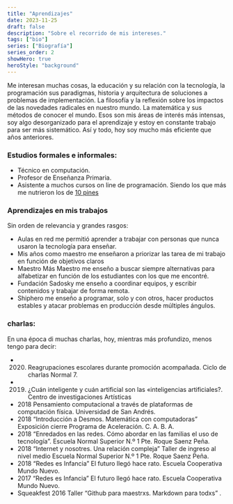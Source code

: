 ```yaml
---
title: "Aprendizajes"
date: 2023-11-25
draft: false
description: "Sobre el recorrido de mis intereses."
tags: ["bio"]
series: ["Biografía"]
series_order: 2
showHero: true 
heroStyle: "background"
---
```


Me interesan muchas cosas, la educación y su relación con la tecnología, la programación sus paradigmas, historia y arquitectura de soluciones a problemas de implementación. La filosofía y la reflexión sobre los impactos de las novedades radicales en nuestro mundo. La matemática y sus métodos de conocer el mundo. Esos son mis áreas de interés más intensas, soy algo desorganizado para el aprendizaje y estoy en constante trabajo para ser más sistemático. Así y todo, hoy soy mucho más eficiente que años anteriores.

<!--more-->

### Estudios formales e informales:
- Técnico en computación.
- Profesor de Enseñanza Primaria.
- Asistente a muchos cursos on line de programación. Siendo los que más me nutrieron los de [10 pines](https://www.10pines.com/) 

### Aprendizajes en mis trabajos

Sin orden de relevancia y grandes rasgos:
- Aulas en red me permitió aprender a trabajar con personas que nunca usaron la tecnología para enseñar.
- Mis años como maestro me enseñaron a priorizar las tarea de mi trabajo en función de objetivos claros
- Maestro Más Maestro me enseño a buscar siempre alternativas para alfabetizar en función de los estudiantes con los que me encontré.
- Fundación Sadosky me enseño a coordinar equipos, y escribir contenidos y trabajar de forma remota.
- Shiphero me enseño a programar, solo y con otros, hacer productos estables y atacar problemas en producción desde múltiples ángulos. 

### charlas:

En una época di muchas charlas, hoy, mientras más profundizo, menos tengo para decir:

- 2020. Reagrupaciones escolares durante promoción acompañada. Ciclo de charlas Normal 7.
- 2019. ¿Cuán inteligente y cuán artificial son las «inteligencias artificiales?. Centro de investigaciones Artísticas
- 2018 Pensamiento computacional a través de plataformas de computación física. Universidad de San Andrés.
- 2018 “Introducción a Desmos. Matemática con computadoras” Exposición cierre Programa de Aceleración. C. A. B. A.
- 2018 “Enredados en las redes. Cómo abordar en las familias el uso de tecnología”. Escuela Normal Superior N.º 1 Pte. Roque Saenz Peña.
- 2018 “Internet y nosotres.  Una relación compleja” Taller de ingreso al nivel medio  Escuela Normal Superior N.º 1 Pte. Roque Saenz Peña.
- 2018 “Redes es Infancia” El futuro llegó hace rato. Escuela Cooperativa Mundo Nuevo.
- 2017 “Redes es Infancia” El futuro llegó hace rato. Escuela Cooperativa Mundo Nuevo.
- Squeakfest 2016 Taller “Github para maestrxs. Markdown para todxs” .
